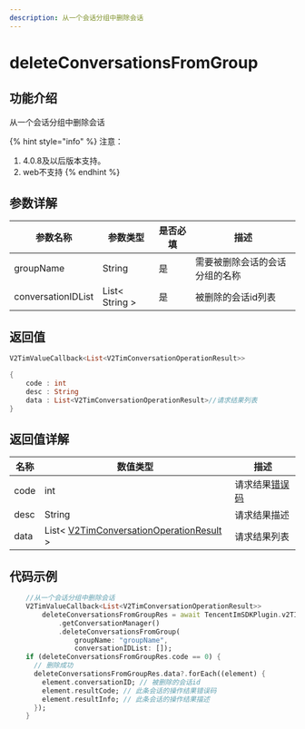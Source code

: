 ```yaml
---
description: 从一个会话分组中删除会话
---
```


# deleteConversationsFromGroup

## 功能介绍

从一个会话分组中删除会话

{% hint style="info" %}
注意：

1. 4.0.8及以后版本支持。
2. web不支持
{% endhint %}

## 参数详解

| 参数名称               | 参数类型           | 是否必填 | 描述              |
| ------------------ | -------------- | ---- | --------------- |
| groupName          | String         | 是    | 需要被删除会话的会话分组的名称 |
| conversationIDList | List< String > | 是    | 被删除的会话id列表      |

## 返回值

```dart
V2TimValueCallback<List<V2TimConversationOperationResult>>

{
    code : int
    desc : String
    data : List<V2TimConversationOperationResult>//请求结果列表
}
```

## 返回值详解

| 名称   | 数值类型                                                                                            | 描述                                                             |
| ---- | ----------------------------------------------------------------------------------------------- | -------------------------------------------------------------- |
| code | int                                                                                             | 请求结果[错误码](https://cloud.tencent.com/document/product/269/1671) |
| desc | String                                                                                          | 请求结果描述                                                         |
| data | List< [V2TimConversationOperationResult](../guan-jian-lei/message/v2timconversationresult.md) > | 请求结果列表                                                         |

## 代码示例

```dart
    //从一个会话分组中删除会话
    V2TimValueCallback<List<V2TimConversationOperationResult>>
        deleteConversationsFromGroupRes = await TencentImSDKPlugin.v2TIMManager
            .getConversationManager()
            .deleteConversationsFromGroup(
                groupName: "groupName",
                conversationIDList: []);
    if (deleteConversationsFromGroupRes.code == 0) {
      // 删除成功
      deleteConversationsFromGroupRes.data?.forEach((element) {
        element.conversationID; // 被删除的会话id
        element.resultCode; // 此条会话的操作结果错误码
        element.resultInfo; // 此条会话的操作结果描述
      });
    }
```
